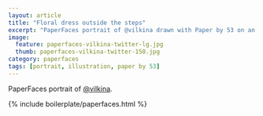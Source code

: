 ```yaml
---
layout: article
title: "Floral dress outside the steps"
excerpt: "PaperFaces portrait of @vilkina drawn with Paper by 53 on an iPad."
image: 
  feature: paperfaces-vilkina-twitter-lg.jpg
  thumb: paperfaces-vilkina-twitter-150.jpg
category: paperfaces
tags: [portrait, illustration, paper by 53]
---
```


PaperFaces portrait of [@vilkina](http://twitter.com/vilkina).

{% include boilerplate/paperfaces.html %}